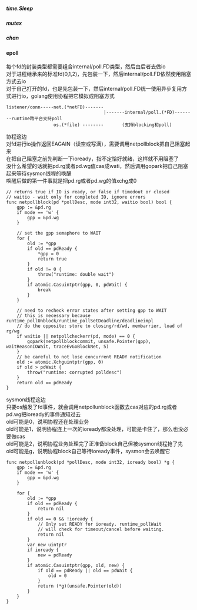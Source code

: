 ##### time.Sleep

##### mutex

##### chan

#### epoll
每个fd的封装类型都需要组合internal/poll.FD类型，然后由后者去做io  
对于进程继承来的标准fd(0,1,2)，先包装一下，然后internal/poll.FD依然使用阻塞方式去io  
对于自己打开的fd，也是先包装一下，然后internal/poll.FD统一使用异步复用方式进行io，golang使用协程把它模拟成阻塞方式  
```
listener/conn-----net.(*netFD)-------
                                     |-------internal/poll.(*FD)--------runtime跨平台支持poll
                  os.(*file) --------       (支持blocking和poll)
```

协程这边  
对fd进行io操作返回EAGAIN（读空或写满），需要调用netpollblock把自己阻塞起来  
在把自己阻塞之前先判断一下ioready，指不定恰好就绪，这样就不用阻塞了  
没什么希望的话就把pd.rg或者pd.wg值cas成wati，然后调用gopark把自己阻塞起来等待sysmon线程的唤醒  
唤醒后做的第一件事就是把pd.rg或者pd.wg的值xchg成0  
```
// returns true if IO is ready, or false if timedout or closed
// waitio - wait only for completed IO, ignore errors
func netpollblock(pd *pollDesc, mode int32, waitio bool) bool {
	gpp := &pd.rg
	if mode == 'w' {
		gpp = &pd.wg
	}

	// set the gpp semaphore to WAIT
	for {
		old := *gpp
		if old == pdReady {
			*gpp = 0
			return true
		}
		if old != 0 {
			throw("runtime: double wait")
		}
		if atomic.Casuintptr(gpp, 0, pdWait) {
			break
		}
	}

	// need to recheck error states after setting gpp to WAIT
	// this is necessary because runtime_pollUnblock/runtime_pollSetDeadline/deadlineimpl
	// do the opposite: store to closing/rd/wd, membarrier, load of rg/wg
	if waitio || netpollcheckerr(pd, mode) == 0 {
		gopark(netpollblockcommit, unsafe.Pointer(gpp), waitReasonIOWait, traceEvGoBlockNet, 5)
	}
	// be careful to not lose concurrent READY notification
	old := atomic.Xchguintptr(gpp, 0)
	if old > pdWait {
		throw("runtime: corrupted polldesc")
	}
	return old == pdReady
}
```

sysmon线程这边  
只要os触发了fd事件，就会调用netpollunblock函数去cas对应的pd.rg或者pd.wg把ioready的事件通知过去  
old可能是0，说明协程还在处理业务  
old可能是1，说明协程连上一次的ioready都没处理，可能是卡住了，那么也没必要做cas  
old可能是2，说明协程业务处理完了正准备block自己但被sysmon线程抢了先  
old可能是g，说明协程block自己等待ioready事件，sysmon会去唤醒它  
```
func netpollunblock(pd *pollDesc, mode int32, ioready bool) *g {
	gpp := &pd.rg
	if mode == 'w' {
		gpp = &pd.wg
	}

	for {
		old := *gpp
		if old == pdReady {
			return nil
		}
		if old == 0 && !ioready {
			// Only set READY for ioready. runtime_pollWait
			// will check for timeout/cancel before waiting.
			return nil
		}
		var new uintptr
		if ioready {
			new = pdReady
		}
		if atomic.Casuintptr(gpp, old, new) {
			if old == pdReady || old == pdWait {
				old = 0
			}
			return (*g)(unsafe.Pointer(old))
		}
	}
}
```